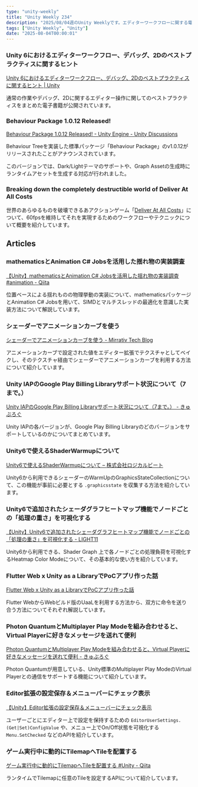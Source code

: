 ```yaml
---
type: "unity-weekly"
title: "Unity Weekly 234"
description: "2025/08/04週のUnity Weeklyです。エディターワークフローに関する電子書籍、Behaviour Package 1.0.12、mathematics & Animation Jobなどについて取り上げています。"
tags: ["Unity Weekly", "Unity"]
date: "2025-08-04T00:00:01"
---
```


### Unity 6におけるエディターワークフロー、デバッグ、2Dのベストプラクティスに関するヒント

[Unity 6におけるエディターワークフロー、デバッグ、2Dのベストプラクティスに関するヒント | Unity](https://unity.com/ja/blog/editor-workflows-debugging-2d-best-practices-unity-6)

通常の作業やデバッグ、2Dに関するエディター操作に関してのベストプラクティスをまとめた電子書籍が公開されています。

### Behaviour Package 1.0.12 Released!

[Behaviour Package 1.0.12 Released! - Unity Engine - Unity Discussions](https://discussions.unity.com/t/behaviour-package-1-0-12-released/1672207)

Behaviour Treeを実装した標準パッケージ「Behaviour Package」のv1.0.12がリリースされたことがアナウンスされています。

このバージョンでは、Dark/Lightテーマのサポートや、Graph Assetの生成時にランタイムアセットを生成する対応が行われました。

### Breaking down the completely destructible world of Deliver At All Costs

世界のあらゆるものを破壊できるあアクションゲーム「[Deliver At All Costs](https://store.steampowered.com/app/1880610/Deliver_At_All_Costs/)」について、60fpsを維持してそれを実現するためのワークフローやテクニックについて概要を紹介しています。


## Articles

### mathematicsとAnimation C# Jobsを活用した揺れ物の実装調査

[【Unity】mathematicsとAnimation C# Jobsを活用した揺れ物の実装調査 #animation - Qiita](https://qiita.com/nozoxa/items/ffff1b1218f785fbcf9f)

位置ベースによる揺れものの物理挙動の実装について、mathematicsパッケージとAnimation C# Jobsを用いて、SIMDとマルチスレッドの最適化を意識した実装方法について解説しています。

### シェーダーでアニメーションカーブを使う

[シェーダーでアニメーションカーブを使う - Mirrativ Tech Blog](https://tech.mirrativ.stream/entry/2025/07/31/100000)

アニメーションカーブで設定された値をエディター拡張でテクスチャとしてベイクし、そのテクスチャ経由でシェーダーでアニメーションカーブを利用する方法について紹介しています。

### Unity IAPのGoogle Play Billing Libraryサポート状況について（7まで。）

[Unity IAPのGoogle Play Billing Libraryサポート状況について（7まで。） - きゅぶろぐ](https://blog.kyubuns.dev/entry/2025/07/28/114003)

Unity IAPの各バージョンが、Google Play Billing Libraryのどのバージョンをサポートしているのかについてまとめています。

### Unity6で使えるShaderWarmupについて

[Unity6で使えるShaderWarmupについて – 株式会社ロジカルビート](https://logicalbeat.jp/blog/21074/)

Unity6から利用できるシェーダーのWarmUpのGraphicsStateCollectionについて、この機能が事前に必要とする `.graphicsstate` を収集する方法を紹介しています。

### Unity6で追加されたシェーダグラフヒートマップ機能でノードごとの「処理の重さ」を可視化する

[【Unity】Unity6で追加されたシェーダグラフヒートマップ機能でノードごとの「処理の重さ」を可視化する - LIGHT11](https://light11.hatenadiary.com/entry/2025/07/30/185824)

Unity6から利用できる、Shader Graph 上で各ノードごとの処理負荷を可視化するHeatmap Color Modeについて、その基本的な使い方を紹介しています。

### Flutter Web x Unity as a LibraryでPoCアプリ作った話

[Flutter Web x Unity as a LibraryでPoCアプリ作った話](https://zenn.dev/mixi/articles/ad87d351e5c45b)

Flutter WebからWebビルド版のUaaLを利用する方法から、双方に命令を送り合う方法についてそれぞれ解説しています。

### Photon QuantumとMultiplayer Play Modeを組み合わせると、Virtual Playerに好きなメッセージを送れて便利

[Photon QuantumとMultiplayer Play Modeを組み合わせると、Virtual Playerに好きなメッセージを送れて便利 - きゅぶろぐ](https://blog.kyubuns.dev/entry/2025/08/02/191105)

Photon Quantumが用意している、Unity標準のMultiplayer Play ModeのVirtual Playerとの通信をサポートする機能について紹介しています。

### Editor拡張の設定保存＆メニューバーにチェック表示

[【Unity】Editor拡張の設定保存＆メニューバーにチェック表示](https://zenn.dev/lilytechlab/articles/f621308187d992)

ユーザーごとにエディター上で設定を保持するための `EditorUserSettings.(Get|Set)ConfigValue` や、メニュー上でOn/Off状態を可視化する `Menu.SetChecked` などのAPIを紹介しています。

### ゲーム実行中に動的にTilemapへTileを配置する

[ゲーム実行中に動的にTilemapへTileを配置する #Unity - Qiita](https://qiita.com/RyotaMurohoshi/items/b803f600aa66280c289e)

ランタイムでTilemapに任意のTileを設定するAPIについて紹介しています。